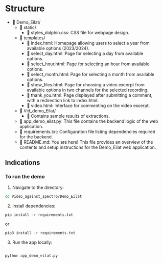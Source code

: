 # Structure

- 📂 Demo_Eilat/
    - 📂 static/
        - 📜 styles_dolphin.css: CSS file for webpage design.
    - 📂 templates/
        - 📜 index.html: Homepage allowing users to select a year from available options (2023/2024).
        - 📜 select_day.html: Page for selecting a day from available options.
        - 📜 select_hour.html: Page for selecting an hour from available options.
        - 📜 select_month.html: Page for selecting a month from available options.
        - 📜 show_files.html: Page for choosing a video excerpt from available options in two channels for the selected recording.
        - 📜 thank_you.html: Page displayed after submitting a comment, with a redirection link to index.html.
        - 📜 video.html: Interface for commenting on the video excerpt.
    - 📂 Vid_demo_Eilat/
        - 📂 Contains sample results of extractions.
    - 📜 app_demo_eilat.py: This file contains the backend logic of the web application.
    - 📜 requirements.txt: Configuration file listing dependencies required for the backend.
    - 📜 README.md: You are here! This file provides an overview of the contents and setup instructions for the Demo_Eilat web application.

## Indications

### To run the demo

1. Navigate to the directory:

```bash
cd Video_against_spectro/Demo_Eilat
```

2. Install dependencies:

```bash
pip install -r requirements.txt
```

or 

```bash
pip3 install -r requirements.txt
```

3. Run the app locally:

```bash

python app_demo_eilat.py
```